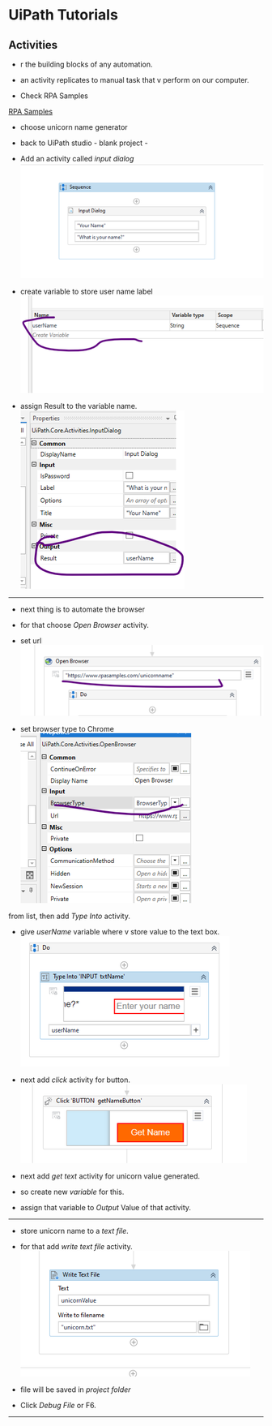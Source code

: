 # UiPath Tutorials

## Activities

- r the building blocks of any automation.
- an activity replicates to manual task that v perform on our computer.

- Check RPA Samples

[RPA Samples](https://www.rpasamples.com/)

- choose unicorn name generator

- back to UiPath studio - blank project -

- Add an activity called _input dialog_
  ![Input Dialog](./screenshots/image1.png 'image')

- create variable to store user name label
  ![Create Variable](./screenshots/image2.png 'image')

- assign Result to the variable name.
  ![Add Result](./screenshots/image3.png 'image')

---

- next thing is to automate the browser

- for that choose _Open Browser_ activity.
- set url
  ![Set Url](./screenshots/image8.png 'image')

- set browser type to Chrome
  ![Set Browser type](./screenshots/image7.png 'image')

from list, then add _Type Into_ activity.

- give _userName_ variable where v store value to the text box.
  ![Type Into Activity](./screenshots/image4.png 'image')

- next add _click_ activity for button.
  ![Click Button Activity](./screenshots/image5.png 'image')

- next add _get text_ activity for unicorn value generated.

- so create new _variable_ for this.

- assign that variable to _Output_ Value of that activity.

---

- store unicorn name to a _text file_.
- for that add _write text file_ activity.
  ![Write Text File Activity](./screenshots/image6.png 'image')

- file will be saved in _project folder_

- Click _Debug File_ or F6.

---
